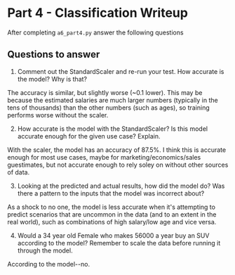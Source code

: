 # Part 4 - Classification Writeup

After completing `a6_part4.py` answer the following questions

## Questions to answer

1. Comment out the StandardScaler and re-run your test. How accurate is the model? Why is that?

The accuracy is similar, but slightly worse (~0.1 lower). This may be because the estimated salaries are much larger numbers (typically in the tens of thousands) than the other numbers (such as ages), so training performs worse without the scaler.

2. How accurate is the model with the StandardScaler? Is this model accurate enough for the given use case? Explain.

With the scaler, the model has an accuracy of 87.5%. I think this is accurate enough for most use cases, maybe for marketing/economics/sales guestimates, but not accurate enough to rely soley on without other sources of data.

3. Looking at the predicted and actual results, how did the model do? Was there a pattern to the inputs that the model was incorrect about?

As a shock to no one, the model is less accurate when it's attempting to predict scenarios that are uncommon in the data (and to an extent in the real world), such as combinations of high salary/low age and vice versa.

4. Would a 34 year old Female who makes 56000 a year buy an SUV according to the model? Remember to scale the data before running it through the model.

According to the model--no.
